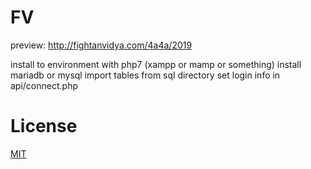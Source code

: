 # FV

preview: http://fightanvidya.com/4a4a/2019

install to environment with php7 (xampp or mamp or something)
install mariadb or mysql
import tables from sql directory
set login info in api/connect.php

# License

[MIT](LICENSE)
